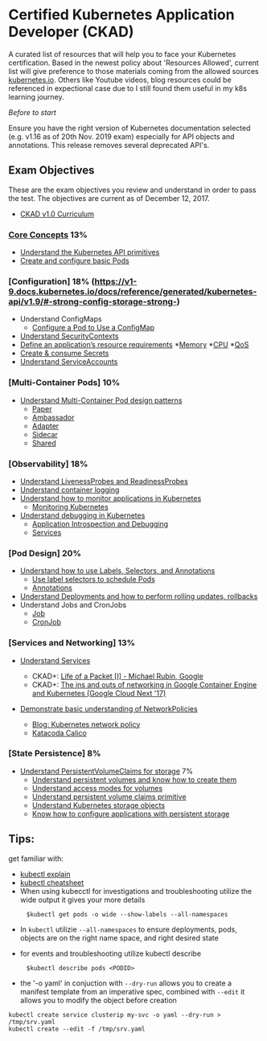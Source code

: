 
# Certified Kubernetes Application Developer (CKAD)
A  curated list of resources that will help you to face your Kubernetes certification. Based in the newest policy about 'Resources Allowed', current list will give preference
to those materials coming from the allowed sources [kubernetes.io](kubernetes.io). Others like Youtube videos, blog resources could be referenced in expectional case due to I still found them useful in my k8s learning journey.


_Before to start_ 

Ensure you have the right version of Kubernetes documentation selected (e.g. v1.16 as of 20th Nov. 2019 exam) especially for API objects and annotations. This release removes several deprecated API's. 


## Exam Objectives

These are the exam objectives you review and understand in order to pass the test. The objectives are current as of December 12, 2017.

* [CKAD v1.0 Curriculum](https://github.com/cncf/curriculum/blob/master/certified_kubernetes_application_developer_exam_v1.0.pdf)

### [Core Concepts](https://kubernetes.io/docs/concepts/) 13%

* [Understand the Kubernetes API primitives](https://v1-9.docs.kubernetes.io/docs/reference/generated/kubernetes-api/v1.9/)
* [Create and configure basic Pods](https://kubernetes.io/docs/concepts/workloads/pods/pod-overview/)


### [Configuration] 18% (https://v1-9.docs.kubernetes.io/docs/reference/generated/kubernetes-api/v1.9/#-strong-config-storage-strong-)

* Understand ConfigMaps
    * [Configure a Pod to Use a ConfigMap](https://kubernetes.io/docs/tasks/configure-pod-container/configure-pod-configmap/)
* [Understand SecurityContexts](https://kubernetes.io/docs/tasks/configure-pod-container/security-context/)
* [Define an application’s resource requirements](https://kubernetes.io/docs/concepts/configuration/manage-compute-resources-container/)
    *[Memory](https://kubernetes.io/docs/tasks/configure-pod-container/assign-memory-resource/)
    *[CPU](https://kubernetes.io/docs/tasks/configure-pod-container/assign-cpu-resource/)
    *[QoS](https://kubernetes.io/docs/tasks/configure-pod-container/quality-service-pod/)
* [Create & consume Secrets](https://kubernetes.io/docs/concepts/configuration/secret/)    
* [Understand ServiceAccounts](https://kubernetes.io/docs/admin/service-accounts-admin/)    

### [Multi-Container Pods] 10%

* [Understand Multi-Container Pod design patterns](https://kubernetes.io/blog/2015/06/the-distributed-system-toolkit-patterns)
    * [Paper](https://static.googleusercontent.com/media/research.google.com/en//pubs/archive/45406.pdf)
    * [Ambassador](https://github.com/brendandburns/designing-distributed-systems/tree/master/ambassadors)
    * [Adapter](https://github.com/brendandburns/designing-distributed-systems/tree/master/adapters)
    * [Sidecar](https://github.com/brendandburns/designing-distributed-systems/tree/master/sidecars)
    * [Shared](https://github.com/brendandburns/designing-distributed-systems/tree/master/sharded)

### [Observability] 18%

* [Understand LivenessProbes and ReadinessProbes](https://kubernetes.io/docs/tasks/configure-pod-container/configure-liveness-readiness-probes/) 
* [Understand container logging](https://kubernetes.io/docs/reference/generated/kubectl/kubectl-commands#logs)
* [Understand how to monitor applications in Kubernetes](https://kubernetes.io/docs/tasks/debug-application-cluster/resource-usage-monitoring/) 
    * [Monitoring Kubernetes](https://www.datadoghq.com/blog/monitoring-kubernetes-era/)
* [Understand debugging in Kubernetes](https://kubernetes.io/docs/tasks/debug-application-cluster/determine-reason-pod-failure/)
    * [Application Introspection and Debugging](https://kubernetes.io/docs/tasks/debug-application-cluster/debug-application-introspection/)
    * [Services](https://kubernetes.io/docs/tasks/debug-application-cluster/debug-service/)

### [Pod Design] 20%

* [Understand how to use Labels, Selectors, and Annotations](https://kubernetes.io/docs/concepts/overview/working-with-objects/labels/)
    * [Use label selectors to schedule Pods](https://kubernetes.io/docs/concepts/overview/working-with-objects/labels/)
    * [Annotations](https://kubernetes.io/docs/concepts/overview/working-with-objects/annotations/)
* [Understand Deployments and how to perform rolling updates, rollbacks](https://kubernetes.io/docs/concepts/workloads/controllers/deployment/)
* Understand Jobs and CronJobs
    * [Job](https://kubernetes.io/docs/concepts/workloads/controllers/jobs-run-to-completion/)
    * [CronJob](https://kubernetes.io/docs/concepts/workloads/controllers/cron-jobs/)
    

### [Services and Networking] 13%

* [Understand Services](https://kubernetes.io/docs/concepts/services-networking/service/)
  * CKAD+: [Life of a Packet [I] - Michael Rubin, Google](https://www.youtube.com/watch?v=0Omvgd7Hg1I)
  * CKAD+: [The ins and outs of networking in Google Container Engine and Kubernetes (Google Cloud Next '17)](https://www.youtube.com/watch?v=y2bhV81MfKQ)

* [Demonstrate basic understanding of NetworkPolicies](https://kubernetes.io/docs/tasks/administer-cluster/declare-network-policy/)
  * [Blog: Kubernetes network policy](https://ahmet.im/blog/kubernetes-network-policy/)
  * [Katacoda Calico](https://www.katacoda.com/projectcalico/scenarios/calico)


### [State Persistence] 8%

* [Understand PersistentVolumeClaims for storage](https://kubernetes.io/docs/concepts/storage/volumes/) 7%
    * [Understand persistent volumes and know how to create them](https://kubernetes.io/docs/concepts/storage/persistent-volumes/)
    * [Understand access modes for volumes](https://kubernetes.io/docs/concepts/storage/persistent-volumes/#access-modes)
    * [Understand persistent volume claims primitive](https://kubernetes.io/docs/concepts/storage/persistent-volumes/#persistentvolumeclaims)
    * [Understand Kubernetes storage objects](https://kubernetes.io/docs/concepts/storage/volumes/#types-of-volumes)
    * [Know how to configure applications with persistent storage](https://kubernetes.io/docs/tasks/configure-pod-container/configure-volume-storage/)

## Tips:

get familiar with:
* [kubectl explain](https://blog.heptio.com/kubectl-explain-heptioprotip-ee883992a243)
* [kubectl cheatsheet](https://kubernetes.io/docs/user-guide/kubectl-cheatsheet/)
* When using kubecctl for investigations and troubleshooting utilize the wide output it gives your more details
```
     $kubectl get pods -o wide --show-labels --all-namespaces
```
* In `kubectl` utilizie `--all-namespaces` to ensure deployments, pods, objects are on the right name space, and right desired state

* for events and troubleshooting utilize kubectl describe
```
     $kubectl describe pods <PODID>
```
* the '-o yaml' in conjuction with `--dry-run` allows you to create a manifest template from an imperative spec, combined with `--edit` it allows you to modify the object before creation
```
kubectl create service clusterip my-svc -o yaml --dry-run > /tmp/srv.yaml
kubectl create --edit -f /tmp/srv.yaml
```
